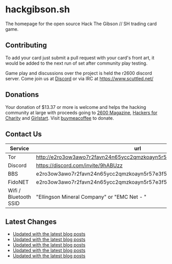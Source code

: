 # hackgibson.sh
The homepage for the open source Hack The Gibson // SH trading card game.


## Contributing

To add your card just submit a pull request with your card's front art, it would be added to the next run of set after community play testing.

Game play and discussions over the project is held the r2600 discord server. Come join us at [Discord](https://discord.com/invite/9hABUzz) or via IRC at https://www.scuttled.net/


## Donations

Your donation of $13.37 or more is welcome and helps the hacking community at large with proceeds going to [2600 Magazine](https://2600.com/), [Hackers for Charity](https://hackersforcharity.org) and [Girlstart](https://girlstart.org).  Visit [buymeacoffee](https://www.buymeacoffee.com/hackgibson.sh) to donate.


## Contact Us

Service | url
-|-
Tor | http://e2ro3ow3awo7r2favn24n65ycc2qmzkoayn5r57e3f56nvjwdcgg32ad.onion
Discord | https://discord.com/invite/9hABUzz
BBS | e2ro3ow3awo7r2favn24n65ycc2qmzkoayn5r57e3f56nvjwdcgg32ad.onion:23
FidoNET | e2ro3ow3awo7r2favn24n65ycc2qmzkoayn5r57e3f56nvjwdcgg32ad.onion:24554
Wifi / Bluetooth SSID | "Ellingson Mineral Company" or "EMC Net - <fidonet address>"

## Latest Changes
<!-- BLOG-POST-LIST:START -->
- [Updated with the latest blog posts](https://github.com/DFW2600/hackgibson.sh/commit/59c0da304168c704d317c6c143ae58a9076ef82f)
- [Updated with the latest blog posts](https://github.com/DFW2600/hackgibson.sh/commit/1a174f19c3bd25c24a6faf1545d02115246c3a71)
- [Updated with the latest blog posts](https://github.com/DFW2600/hackgibson.sh/commit/60bdb6eae73e4e5deb6d1f4bb751fdaa7c54d429)
- [Updated with the latest blog posts](https://github.com/DFW2600/hackgibson.sh/commit/8ff88f26a2e143c579023edce1c974e2d413cbfa)
- [Updated with the latest blog posts](https://github.com/DFW2600/hackgibson.sh/commit/d68a12b9da8cfff49a72a0ca98be7aaa35a6578e)
<!-- BLOG-POST-LIST:END -->
